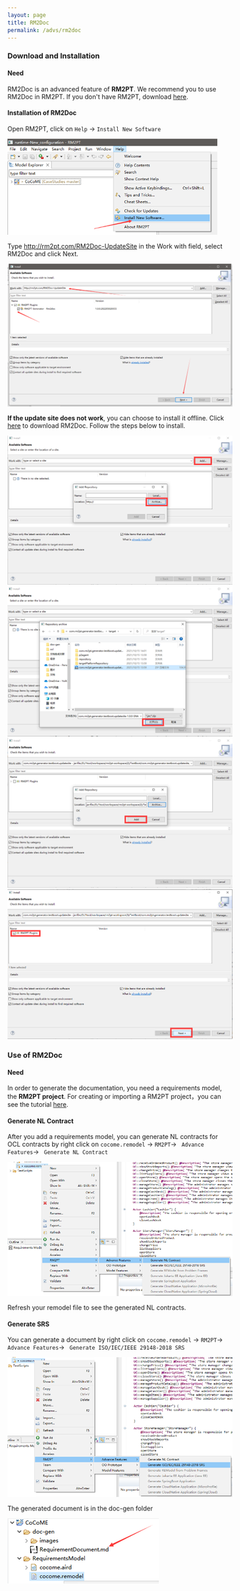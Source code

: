 ```yaml
---
layout: page
title: RM2Doc
permalink: /advs/rm2doc
---
```


### Download and Installation

#### Need

RM2Doc is an advanced feature of **RM2PT**. We recommend you to use RM2Doc in RM2PT. If you don't have RM2PT, download [here](https://rm2pt.com/downloads/).

#### Installation of RM2Doc

Open RM2PT, click on `Help` -> `Install New Software`

<img src="../../imgs/RM2Doc/image-20220507173100117.png" alt="image-20220507173100117" style="zoom: 70%;" />



Type http://rm2pt.com/RM2Doc-UpdateSite in the Work with field, select RM2Doc and click Next.

<img src="../../imgs/RM2Doc/image-20220507173453144.png" alt="image-20220507173453144" style="zoom: 50%;" />

**If the update site does not work**, you can choose to install it offline. Click [here](https://github.com/RM2PT/RM2Doc-UpdateSite/releases/download/v1.0.0/com.rm2pt.generator.rm2doc.updatesite-1.0.0-SNAPSHOT.zip) to download RM2Doc. Follow the steps below to install.

<img src="../../imgs/RM2Doc/image-20211017150545091.png" alt="image-20211017150545091" style="zoom: 50%;" />

<img src="../../imgs/RM2Doc/image-20211017150807041.png" alt="image-20211017150807041" style="zoom: 50%;" />

<img src="../../imgs/RM2Doc/image-20211017150921155.png" alt="image-20211017150921155" style="zoom: 50%;" />

<img src="../../imgs/RM2Doc/image-20211017150951456.png" alt="image-20211017150951456" style="zoom: 50%;" />

### Use of RM2Doc 

#### Need

In order to generate the documentation, you need a requirements model, the **RM2PT project**. For creating or importing a RM2PT project，you can see the tutorial [here](https://rm2pt.com/tutorial/user/create_new_project).

#### Generate NL Contract

After you add a requirements model, you can generate NL contracts for OCL contracts by right click on `cocome.remodel` -> `RM2PT`-> ` Advance Features`-> ` Generate NL Contract`


<img src="../../imgs/RM2Doc/image-20220507174915467.png" alt="image-20220507174915467" style="zoom: 60%;" />

Refresh your remodel file to see the generated NL contracts.

#### Generate SRS

You can generate a document by right click on `cocome.remodel` -> `RM2PT`-> ` Advance Features`-> ` Generate ISO/IEC/IEEE 29148-2018 SRS`

<img src="../../imgs/RM2Doc/image-20220507175314891.png" alt="image-20220507175314891" style="zoom: 60%;" />

The generated document is in the doc-gen folder

<img src="../../imgs/RM2Doc/image-20220507175508334.png" alt="image-20220507175508334" style="zoom: 100%;" />